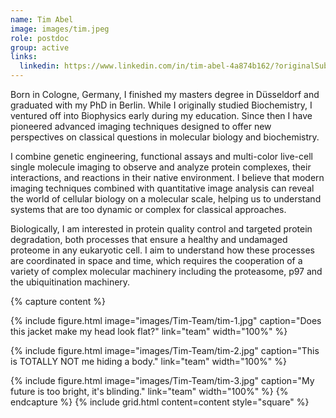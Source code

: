 ```yaml
---
name: Tim Abel
image: images/tim.jpeg
role: postdoc
group: active
links:
  linkedin: https://www.linkedin.com/in/tim-abel-4a874b162/?originalSubdomain=de
---
```


Born in Cologne, Germany, I finished my masters degree in Düsseldorf and graduated with my PhD in Berlin. While I originally studied Biochemistry, I ventured off into Biophysics early during my education. Since then I have pioneered advanced imaging techniques designed to offer new perspectives on classical questions in molecular biology and biochemistry.


I combine genetic engineering, functional assays and multi-color live-cell single molecule imaging to observe and analyze protein complexes, their interactions, and reactions in their native environment. I believe that modern imaging techniques combined with quantitative image analysis can reveal the world of cellular biology on a molecular scale, helping us to understand systems that are too dynamic or complex for classical approaches.


Biologically, I am interested in protein quality control and targeted protein degradation, both processes that ensure a healthy and undamaged proteome in any eukaryotic cell. I aim to understand how these processes are coordinated in space and time, which requires the cooperation of a variety of complex molecular machinery including the proteasome, p97 and the ubiquitination machinery. 

{% capture content %}

{%
  include figure.html
  image="images/Tim-Team/tim-1.jpg"
  caption="Does this jacket make my head look flat?"
  link="team"
  width="100%"
%}

{%
  include figure.html
  image="images/Tim-Team/tim-2.jpg"
  caption="This is TOTALLY NOT me hiding a body."
  link="team"
  width="100%"
%}

{%
  include figure.html
  image="images/Tim-Team/tim-3.jpg"
  caption="My future is too bright, it's blinding."
  link="team"
  width="100%"
%}
{% endcapture %}
{%
  include grid.html
  content=content
  style="square"
 %}

